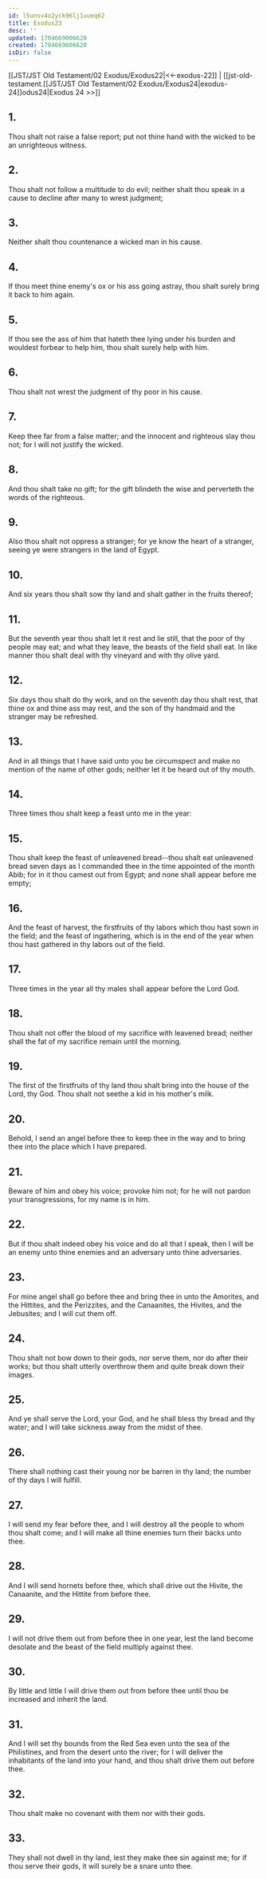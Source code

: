 ```yaml
---
id: l5unsv4o2yck96lj1uueq62
title: Exodus23
desc: ''
updated: 1704669006620
created: 1704669006620
isDir: false
---
```

[[JST/JST Old Testament/02 Exodus/Exodus22|<<-exodus-22]] | [[jst-old-testament.[[JST/JST Old Testament/02 Exodus/Exodus24|exodus-24]]odus24|Exodus 24 >>]]
## 1.
Thou shalt not raise a false report; put not thine hand with the wicked to be an unrighteous witness.
## 2.
Thou shalt not follow a multitude to do evil; neither shalt thou speak in a cause to decline after many to wrest judgment;
## 3.
Neither shalt thou countenance a wicked man in his cause.
## 4.
If thou meet thine enemy\'s ox or his ass going astray, thou shalt surely bring it back to him again.
## 5.
If thou see the ass of him that hateth thee lying under his burden and wouldest forbear to help him, thou shalt surely help with him.
## 6.
Thou shalt not wrest the judgment of thy poor in his cause.
## 7.
Keep thee far from a false matter; and the innocent and righteous slay thou not; for I will not justify the wicked.
## 8.
And thou shalt take no gift; for the gift blindeth the wise and perverteth the words of the righteous.
## 9.
Also thou shalt not oppress a stranger; for ye know the heart of a stranger, seeing ye were strangers in the land of Egypt.
## 10.
And six years thou shalt sow thy land and shalt gather in the fruits thereof;
## 11.
But the seventh year thou shalt let it rest and lie still, that the poor of thy people may eat; and what they leave, the beasts of the field shall eat. In like manner thou shalt deal with thy vineyard and with thy olive yard.
## 12.
Six days thou shalt do thy work, and on the seventh day thou shalt rest, that thine ox and thine ass may rest, and the son of thy handmaid and the stranger may be refreshed.
## 13.
And in all things that I have said unto you be circumspect and make no mention of the name of other gods; neither let it be heard out of thy mouth.
## 14.
Three times thou shalt keep a feast unto me in the year:
## 15.
Thou shalt keep the feast of unleavened bread\--thou shalt eat unleavened bread seven days as I commanded thee in the time appointed of the month Abib; for in it thou camest out from Egypt; and none shall appear before me empty;
## 16.
And the feast of harvest, the firstfruits of thy labors which thou hast sown in the field; and the feast of ingathering, which is in the end of the year when thou hast gathered in thy labors out of the field.
## 17.
Three times in the year all thy males shall appear before the Lord God.
## 18.
Thou shalt not offer the blood of my sacrifice with leavened bread; neither shall the fat of my sacrifice remain until the morning.
## 19.
The first of the firstfruits of thy land thou shalt bring into the house of the Lord, thy God. Thou shalt not seethe a kid in his mother\'s milk.
## 20.
Behold, I send an angel before thee to keep thee in the way and to bring thee into the place which I have prepared.
## 21.
Beware of him and obey his voice; provoke him not; for he will not pardon your transgressions, for my name is in him.
## 22.
But if thou shalt indeed obey his voice and do all that I speak, then I will be an enemy unto thine enemies and an adversary unto thine adversaries.
## 23.
For mine angel shall go before thee and bring thee in unto the Amorites, and the Hittites, and the Perizzites, and the Canaanites, the Hivites, and the Jebusites; and I will cut them off.
## 24.
Thou shalt not bow down to their gods, nor serve them, nor do after their works; but thou shalt utterly overthrow them and quite break down their images.
## 25.
And ye shall serve the Lord, your God, and he shall bless thy bread and thy water; and I will take sickness away from the midst of thee.
## 26.
There shall nothing cast their young nor be barren in thy land; the number of thy days I will fulfill.
## 27.
I will send my fear before thee, and I will destroy all the people to whom thou shalt come; and I will make all thine enemies turn their backs unto thee.
## 28.
And I will send hornets before thee, which shall drive out the Hivite, the Canaanite, and the Hittite from before thee.
## 29.
I will not drive them out from before thee in one year, lest the land become desolate and the beast of the field multiply against thee.
## 30.
By little and little I will drive them out from before thee until thou be increased and inherit the land.
## 31.
And I will set thy bounds from the Red Sea even unto the sea of the Philistines, and from the desert unto the river; for I will deliver the inhabitants of the land into your hand, and thou shalt drive them out before thee.
## 32.
Thou shalt make no covenant with them nor with their gods.
## 33.
They shall not dwell in thy land, lest they make thee sin against me; for if thou serve their gods, it will surely be a snare unto thee.

